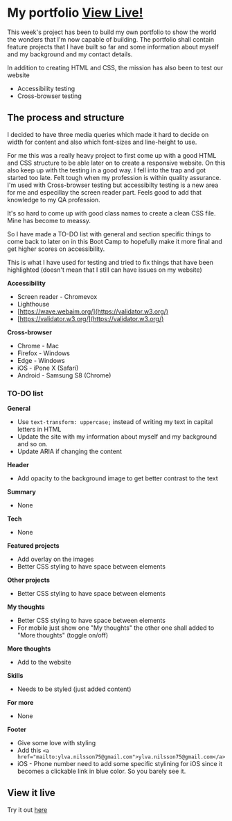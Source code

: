 # My portfolio [View Live!](https://ylva-nilsson-portfolio.netlify.app/)
This week's project has been to build my own portfolio to show the world the wonders that I'm now capable of building. The portfolio shall contain feature projects that I have built so far and some information about myself and my background and my contact details.

In addition to creating HTML and CSS, the mission has also been to test our website

* Accessibility testing
* Cross-browser testing

## The process and structure

I decided to have three media queries which made it hard to decide on width for content and also which font-sizes and line-height to use.

For me this was a really heavy project to first come up with a good HTML and CSS structure to be able later on to create a responsive website. On this also keep up with the testing in a good way. I fell into the trap and got started too late. Felt tough when my profession is within quality assurance. I'm used with Cross-browser testing but accessibilty testing is a new area for me and especillay the screen reader part. Feels good to add that knowledge to my QA profession.

It's so hard to come up with good class names to create a clean CSS file. Mine has become to meassy.

So I have made a TO-DO list with general and section specific things to come back to later on in this Boot Camp to hopefully make it more final and get higher scores on accessibility.

This is what I have used for testing and tried to fix things that have been highlighted (doesn't mean that I still can have issues on my website)

**Accessibility**

* Screen reader - Chromevox
* Lighthouse
* [https://wave.webaim.org/](https://validator.w3.org/)
* [https://validator.w3.org/](https://validator.w3.org/)

**Cross-browser**

* Chrome - Mac
* Firefox - Windows
* Edge - Windows
* iOS - iPone X (Safari)
* Android - Samsung S8 (Chrome)

### TO-DO list

**General**

* Use `text-transform: uppercase;` instead of writing my text in capital letters in HTML
* Update the site with my information about myself and my background and so on.
* Update ARIA if changing the content 

**Header**

* Add opacity to the background image to get better contrast to the text

**Summary**

* None

**Tech**

* None

**Featured projects**

* Add overlay on the images
* Better CSS styling to have space between elements

**Other projects**

* Better CSS styling to have space between elements

**My thoughts**

* Better CSS styling to have space between elements
* For mobile just show one "My thoughts" the other one shall added to "More thoughts" (toggle on/off)

**More thoughts**

* Add to the website

**Skills**

* Needs to be styled (just added content)

**For more**

* None

**Footer**

* Give some love with styling
* Add this `<a href="mailto:ylva.nilsson75@gmail.com">ylva.nilsson75@gmail.com</a>`
* iOS - Phone number need to add some specific stylining for iOS since it becomes a clickable link in blue color. So you barely see it.  


## View it live

Try it out [here](https://ylva-nilsson-portfolio.netlify.app/)


